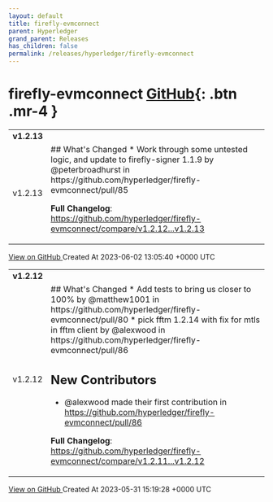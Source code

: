 ```yaml
---
layout: default
title: firefly-evmconnect
parent: Hyperledger
grand_parent: Releases
has_children: false
permalink: /releases/hyperledger/firefly-evmconnect
---
```


# firefly-evmconnect <span class="fs-3 right-align">[GitHub](https://github.com/hyperledger/firefly-evmconnect){: .btn .mr-4 }</span>


<div>
    <table>
        <tr>
            <td colspan="2">
                <b>
                    v1.2.13
                </b>
            </td>
        </tr>
        <tr>
            <td>
                <span class="chip">
                    v1.2.13
                </span>
            </td>
            <td>
                ## What's Changed
* Work through some untested logic, and update to firefly-signer 1.1.9 by @peterbroadhurst in https://github.com/hyperledger/firefly-evmconnect/pull/85


**Full Changelog**: https://github.com/hyperledger/firefly-evmconnect/compare/v1.2.12...v1.2.13
            </td>
        </tr>
    </table>
    <a href="https://github.com/hyperledger/firefly-evmconnect/releases/tag/v1.2.13" class=".btn">
        View on GitHub
    </a>
    <span class="right-align">
        Created At 2023-06-02 13:05:40 +0000 UTC
    </span>
</div>

<div>
    <table>
        <tr>
            <td colspan="2">
                <b>
                    v1.2.12
                </b>
            </td>
        </tr>
        <tr>
            <td>
                <span class="chip">
                    v1.2.12
                </span>
            </td>
            <td>
                ## What's Changed
* Add tests to bring us closer to 100% by @matthew1001 in https://github.com/hyperledger/firefly-evmconnect/pull/80
* pick fftm 1.2.14 with fix for mtls in fftm client by @alexwood in https://github.com/hyperledger/firefly-evmconnect/pull/86

## New Contributors
* @alexwood made their first contribution in https://github.com/hyperledger/firefly-evmconnect/pull/86

**Full Changelog**: https://github.com/hyperledger/firefly-evmconnect/compare/v1.2.11...v1.2.12
            </td>
        </tr>
    </table>
    <a href="https://github.com/hyperledger/firefly-evmconnect/releases/tag/v1.2.12" class=".btn">
        View on GitHub
    </a>
    <span class="right-align">
        Created At 2023-05-31 15:19:28 +0000 UTC
    </span>
</div>

